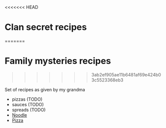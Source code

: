 <<<<<<< HEAD
# Clan secret recipes
=======
# Family mysteries recipes
>>>>>>> 3ab2ef905ae11b6481af69e424b03c5523368eb3

Set of recipes as given by my grandma


* pizzas (TODO)
* sauces (TODO)
* spreads (TODO)
* [Noodle](./noodle.md)
* [Pizza](./pizza.md)


